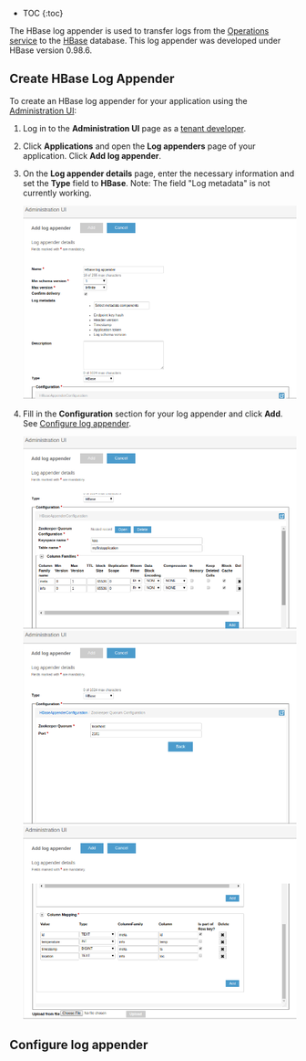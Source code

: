 * TOC
{:toc}

The HBase log appender is used to transfer logs from the [Operations service]({{root_url}}Glossary/#operations-service) to the [HBase](https://hbase.apache.org/) database. This log appender was developed under HBase version 0.98.6.

## Create HBase Log Appender

To create an HBase log appender for your application using the [Administration UI]({{root_url}}Glossary/#administration-ui):

1. Log in to the **Administration UI** page as a [tenant developer]({{root_url}}Glossary/#tenant-developer).

2. Click **Applications** and open the **Log appenders** page of your application.
Click **Add log appender**.

3. On the **Log appender details** page, enter the necessary information and set the **Type** field to **HBase**.
Note: The field "Log metadata" is not currently working.

	![Create hbase log appender](attach/create-hbase-log-appender-admin-ui.png)
	

4. Fill in the **Configuration** section for your log appender and click **Add**.
See [Configure log appender](#configure-log-appender).

	![HBase log appender configuration](attach/hbase-log-appender-config1.png)
	![](attach/hbase-log-appender-config-zookeeper.png)
	![](attach/hbase-log-appender-config2.png)

## Configure log appender
